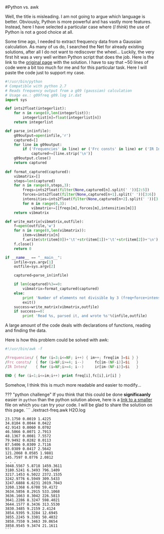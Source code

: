 #Python vs. awk

Well, the title is misleading. I am not going to argue which language is better. Obviously, Python is more powerful and has vastly more features. Instead, here I have selected a particular case where (_I think_) the use of Python is not a good choice at all.

Some time ago, I needed to extract frequency data from a Gaussian calculation. As many of us do, I searched the Net for already existing solutions, after all I do not want to rediscover the wheel... 
Luckily, the very first hit was a very well written Python script that does the job. Here is the link to the [original page](http://verahill.blogspot.se/2013/09/514-extracting-frequency-data-from.html) with the solution. I have to say that ~50 lines of code were a bit too much for me and for this particular task. Here I will paste the code just to support my case.

``` python linenums="1" hl_lines="16"
#!/usr/bin/python
# Compatible with python 2.7 
# Reads frequency output from a g09 (gaussian) calculation
# Usage ex.: g09freq g09.log ir.dat
import sys 

def ints2float(integerlist):
    for n in range(0,len(integerlist)):
        integerlist[n]=float(integerlist[n])
    return integerlist

def parse_in(infile):
    g09output=open(infile,'r')
    captured=[]
    for line in g09output:
        if ('Frequencies' in line) or ('Frc consts' in line) or ('IR Inten' in line):
            captured+=[line.strip('\n')]
    g09output.close()
    return captured
    
def format_captured(captured):
    vibmatrix=[]
    steps=len(captured)
    for n in range(0,steps,3):
        freqs=ints2float(filter(None,captured[n].split(' '))[2:5])
        forces=ints2float(filter(None,captured[n+1].split(' '))[3:6])
        intensities=ints2float(filter(None,captured[n+2].split(' '))[3:6])
        for m in range(0,3):
            vibmatrix+=[[freqs[m],forces[m],intensities[m]]]
    return vibmatrix

def write_matrix(vibmatrix,outfile):
    f=open(outfile,'w')
    for n in range(0,len(vibmatrix)):
        item=vibmatrix[n]
        f.write(str(item[0])+'\t'+str(item[1])+'\t'+str(item[2])+'\n')
    f.close()
    return 0

if __name__ == "__main__":
    infile=sys.argv[1]
    outfile=sys.argv[2]

    captured=parse_in(infile)

    if len(captured)%3==0:
        vibmatrix=format_captured(captured)
    else:
        print 'Number of elements not divisible by 3 (freq+force+intens=3)'
        exit()
    success=write_matrix(vibmatrix,outfile)
    if success==0:
        print 'Read %s, parsed it, and wrote %s'%(infile,outfile)

```

A large amount of the code deals with declarations of functions, reading and finding the data.

Here is how this problem could be solved with awk:
```awk title="extract-freq.awk"
#!/usr/bin/awk -f

/Frequencies/ { for (i=3;i<=NF; i++) { im++; freq[im ]=$i } }
/Frc consts/  { for (i=NF;i>=4; i--)     fc[im-(NF-i)]=$i   }
/IR Inten/    { for (i=NF;i>=4; i--)     ir[im-(NF-i)]=$i   }

END { for (i=1;i<=im;i++) print freq[i],fc[i],ir[i] }
```
Somehow, I think this is much more readable and easier to modify...

??? "python challenge"
    If you think that this could be done **significaanly** easier in `python` than the python solution above, here is a [link to a smaller](data/H2O.log) file on which you can try your code. I will be glad to share the solution on this page. 
    ```
    ./extract-freq.awk H2O.log
    
    23.1750 0.0019 1.4225
    34.8104 0.0044 0.0422
    42.9143 0.0060 0.0702
    46.5066 0.0071 2.7913
    48.1367 0.0081 7.5572
    79.9492 0.0282 0.0113
    87.5406 0.0309 2.7116
    93.0389 0.0417 2.5642
    121.2068 0.0585 1.9881
    145.7597 0.0776 2.0812
    . . . 
    3048.5567 5.8718 1459.3611
    3180.5241 6.3493 796.1409
    3217.1453 6.5022 2372.1535
    3242.9776 6.5949 309.5433
    3247.6888 6.6231 2019.7043
    3260.1368 6.6708 59.4172
    3634.5856 8.2915 533.1068
    3636.1663 8.3042 226.5813
    3641.2286 8.3247 598.4021
    3644.1577 8.3436 313.5530
    3830.3485 9.2159 2.4124
    3854.9395 9.3284 12.6945
    3855.2245 9.3301 50.4032
    3858.7550 9.3463 39.0654
    3858.9545 9.3474 21.1611
    ```
